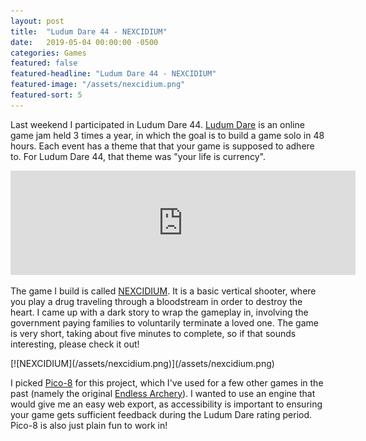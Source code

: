 ```yaml
---
layout: post
title:  "Ludum Dare 44 - NEXCIDIUM"
date:   2019-05-04 00:00:00 -0500
categories: Games
featured: false
featured-headline: "Ludum Dare 44 - NEXCIDIUM"
featured-image: "/assets/nexcidium.png"
featured-sort: 5
---
```


Last weekend I participated in Ludum Dare 44. [Ludum Dare](https://ldjam.com/events/ludum-dare/rules) is an online game jam held 3 times a year, in which the goal is to build a game solo in 48 hours. Each event has a theme that that your game is supposed to adhere to. For Ludum Dare 44, that theme was "your life is currency".

<div class='image-container'>
<iframe src="https://itch.io/embed/413394?dark=true" width="552" height="167" frameborder="0"></iframe>
</div>

The game I build is called [NEXCIDIUM](https://epbarger.itch.io/nexcidium). It is a basic vertical shooter, where you play a drug traveling through a bloodstream in order to destroy the heart. I came up with a dark story to wrap the gameplay in, involving the government paying families to voluntarily terminate a loved one. The game is very short, taking about five minutes to complete, so if that sounds interesting, please check it out!

<div class='image-container'>
[![NEXCIDIUM](/assets/nexcidium.png)](/assets/nexcidium.png)
</div>

I picked [Pico-8](https://www.lexaloffle.com/pico-8.php) for this project, which I've used for a few other games in the past (namely the original [Endless Archery](/games/2018/02/09/endless-archery)). I wanted to use an engine that would give me an easy web export, as accessibility is important to ensuring your game gets sufficient feedback during the Ludum Dare rating period. Pico-8 is also just plain fun to work in!
